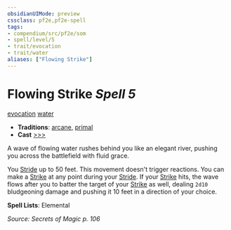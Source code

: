 ```yaml
---
obsidianUIMode: preview
cssclass: pf2e,pf2e-spell
tags:
- compendium/src/pf2e/som
- spell/level/5
- trait/evocation
- trait/water
aliases: ["Flowing Strike"]
---
```

# Flowing Strike *Spell 5*   
[evocation](/rules/traits/evocation.md)  [water](/rules/traits/water.md)  

- **Traditions**: [arcane](/rules/traits/arcane.md), [primal](/rules/traits/primal.md)
- **Cast** [>>>](/rules/core-rulebook/chapter-9-playing-the-game.md#Actions "Three-Action") 

A wave of flowing water rushes behind you like an elegant river, pushing you across the battlefield with fluid grace.

You [Stride](/rules/actions/stride.md) up to 50 feet. This movement doesn't trigger reactions. You can make a [Strike](/rules/actions/strike.md) at any point during your [Stride](/rules/actions/stride.md). If your [Strike](/rules/actions/strike.md) hits, the wave flows after you to batter the target of your [Strike](/rules/actions/strike.md) as well, dealing `2d10` bludgeoning damage and pushing it 10 feet in a direction of your choice.

**Spell Lists**: Elemental

*Source: Secrets of Magic p. 106*